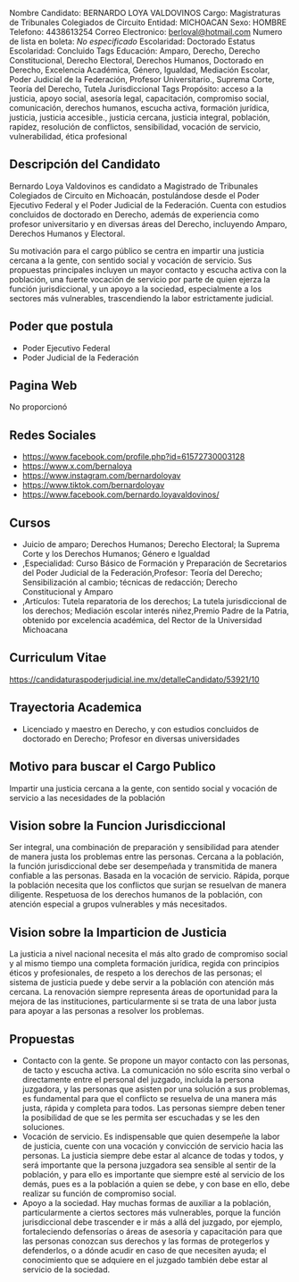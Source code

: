 Nombre Candidato: BERNARDO LOYA VALDOVINOS
Cargo: Magistraturas de Tribunales Colegiados de Circuito
Entidad: MICHOACAN
Sexo: HOMBRE
Telefono: 4438613254
Correo Electronico: berloval@hotmail.com
Numero de lista en boleta: *No especificado*
Escolaridad: Doctorado
Estatus Escolaridad: Concluido
Tags Educación: Amparo, Derecho, Derecho Constitucional, Derecho Electoral, Derechos Humanos, Doctorado en Derecho, Excelencia Académica, Género, Igualdad, Mediación Escolar, Poder Judicial de la Federación, Profesor Universitario., Suprema Corte, Teoría del Derecho, Tutela Jurisdiccional
Tags Propósito: acceso a la justicia, apoyo social, asesoría legal, capacitación, compromiso social, comunicación, derechos humanos, escucha activa, formación jurídica, justicia, justicia accesible., justicia cercana, justicia integral, población, rapidez, resolución de conflictos, sensibilidad, vocación de servicio, vulnerabilidad, ética profesional


## Descripción del Candidato 

Bernardo Loya Valdovinos es candidato a Magistrado de Tribunales Colegiados de Circuito en Michoacán, postulándose desde el Poder Ejecutivo Federal y el Poder Judicial de la Federación. Cuenta con estudios concluidos de doctorado en Derecho, además de experiencia como profesor universitario y en diversas áreas del Derecho, incluyendo Amparo, Derechos Humanos y Electoral. 

Su motivación para el cargo público se centra en impartir una justicia cercana a la gente, con sentido social y vocación de servicio. Sus propuestas principales incluyen un mayor contacto y escucha activa con la población, una fuerte vocación de servicio por parte de quien ejerza la función jurisdiccional, y un apoyo a la sociedad, especialmente a los sectores más vulnerables, trascendiendo la labor estrictamente judicial.


## Poder que postula

- Poder Ejecutivo Federal
- Poder Judicial de la Federación


## Pagina Web

No proporcionó


## Redes Sociales

- https://www.facebook.com/profile.php?id=61572730003128
- https://www.x.com/bernaloya
- https://www.instagram.com/bernardoloyav
- https://www.tiktok.com/bernardoloyav
- https://www.facebook.com/bernardo.loyavaldovinos/


## Cursos

- Juicio de amparo; Derechos Humanos; Derecho Electoral; la Suprema Corte y los Derechos Humanos; Género e Igualdad
- ,Especialidad: Curso Básico de Formación y Preparación de Secretarios del Poder Judicial de la Federación,Profesor: Teoría del Derecho; Sensibilización al cambio; técnicas de redacción; Derecho Constitucional y Amparo
- ,Artículos: Tutela reparatoria de los derechos; La tutela jurisdiccional de los derechos; Mediación escolar interés niñez,Premio Padre de la Patria, obtenido por excelencia académica, del Rector de la Universidad Michoacana


## Curriculum Vitae

https://candidaturaspoderjudicial.ine.mx/detalleCandidato/53921/10


## Trayectoria Academica

- Licenciado y maestro en Derecho, y con estudios concluidos de doctorado en Derecho; Profesor en diversas universidades


## Motivo para buscar el Cargo Publico

Impartir una justicia cercana a la gente, con sentido social y vocación de servicio a las necesidades de la población


## Vision sobre la Funcion Jurisdiccional

Ser integral, una combinación de preparación y sensibilidad para atender de manera justa los problemas entre las personas. Cercana a la población, la función jurisdiccional debe ser desempeñada y transmitida de manera confiable a las personas. Basada en la vocación de servicio. Rápida, porque la población necesita que los conflictos que surjan se resuelvan de manera diligente. Respetuosa de los derechos humanos de la población, con atención especial a grupos vulnerables y más necesitados.


## Vision sobre la Imparticion de Justicia

La justicia a nivel nacional necesita el más alto grado de compromiso social y al mismo tiempo una completa formación jurídica, regida con principios éticos y profesionales, de respeto a los derechos de las personas; el sistema de justicia puede y debe servir a la población con atención más cercana. La renovación siempre representa áreas de oportunidad para la mejora de las instituciones, particularmente si se trata de una labor justa para apoyar a las personas a resolver los problemas.


## Propuestas

- Contacto con la gente. Se propone un mayor contacto con las personas, de tacto y escucha activa. La comunicación no sólo escrita sino verbal o directamente entre el personal del juzgado, incluida la persona juzgadora, y las personas que asisten por una solución a sus problemas, es fundamental para que el conflicto se resuelva de una manera más justa, rápida y completa para todos. Las personas siempre deben tener la posibilidad de que se les permita ser escuchadas y se les den soluciones.
- Vocación de servicio. Es indispensable que quien desempeñe la labor de justicia, cuente con una vocación y convicción de servicio hacia las personas. La justicia siempre debe estar al alcance de todas y todos, y será importante que la persona juzgadora sea sensible al sentir de la población, y para ello es importante que siempre esté al servicio de los demás, pues es a la población a quien se debe, y con base en ello, debe realizar su función de compromiso social.
- Apoyo a la sociedad. Hay muchas formas de auxiliar a la población, particularmente a ciertos sectores más vulnerables, porque la función jurisdiccional debe trascender e ir más a allá del juzgado, por ejemplo, fortaleciendo defensorías o áreas de asesoría y capacitación para que las personas conozcan sus derechos y las formas de protegerlos y defenderlos, o a dónde acudir en caso de que necesiten ayuda; el conocimiento que se adquiere en el juzgado también debe estar al servicio de la sociedad.

